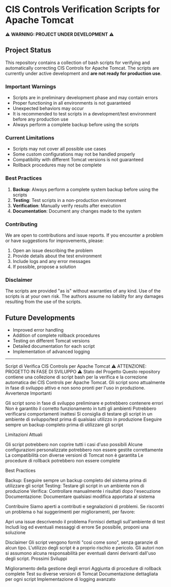 # CIS Controls Verification Scripts for Apache Tomcat

⚠️ **WARNING: PROJECT UNDER DEVELOPMENT** ⚠️

## Project Status

This repository contains a collection of bash scripts for verifying and automatically correcting CIS Controls for Apache Tomcat. The scripts are currently under active development and **are not ready for production use**.

### Important Warnings

- Scripts are in preliminary development phase and may contain errors
- Proper functioning in all environments is not guaranteed
- Unexpected behaviors may occur
- It is recommended to test scripts in a development/test environment before any production use
- Always perform a complete backup before using the scripts

### Current Limitations

- Scripts may not cover all possible use cases
- Some custom configurations may not be handled properly
- Compatibility with different Tomcat versions is not guaranteed
- Rollback procedures may not be complete

### Best Practices

1. **Backup**: Always perform a complete system backup before using the scripts
2. **Testing**: Test scripts in a non-production environment
3. **Verification**: Manually verify results after execution
4. **Documentation**: Document any changes made to the system

### Contributing

We are open to contributions and issue reports. If you encounter a problem or have suggestions for improvements, please:

1. Open an issue describing the problem
2. Provide details about the test environment
3. Include logs and any error messages
4. If possible, propose a solution

### Disclaimer

The scripts are provided "as is" without warranties of any kind. Use of the scripts is at your own risk. The authors assume no liability for any damages resulting from the use of the scripts.

## Future Developments

- Improved error handling
- Addition of complete rollback procedures
- Testing on different Tomcat versions
- Detailed documentation for each script
- Implementation of advanced logging

---

Script di Verifica CIS Controls per Apache Tomcat
⚠️ ATTENZIONE: PROGETTO IN FASE DI SVILUPPO ⚠️
Stato del Progetto
Questo repository contiene una collezione di script bash per la verifica e la correzione automatica dei CIS Controls per Apache Tomcat. Gli script sono attualmente in fase di sviluppo attivo e non sono pronti per l'uso in produzione.
Avvertenze Importanti

Gli script sono in fase di sviluppo preliminare e potrebbero contenere errori
Non è garantito il corretto funzionamento in tutti gli ambienti
Potrebbero verificarsi comportamenti inattesi
Si consiglia di testare gli script in un ambiente di sviluppo/test prima di qualsiasi utilizzo in produzione
Eseguire sempre un backup completo prima di utilizzare gli script

Limitazioni Attuali

Gli script potrebbero non coprire tutti i casi d'uso possibili
Alcune configurazioni personalizzate potrebbero non essere gestite correttamente
La compatibilità con diverse versioni di Tomcat non è garantita
Le procedure di rollback potrebbero non essere complete

Best Practices

Backup: Eseguire sempre un backup completo del sistema prima di utilizzare gli script
Testing: Testare gli script in un ambiente non di produzione
Verifica: Controllare manualmente i risultati dopo l'esecuzione
Documentazione: Documentare qualsiasi modifica apportata al sistema

Contribuire
Siamo aperti a contributi e segnalazioni di problemi. Se riscontri un problema o hai suggerimenti per miglioramenti, per favore:

Apri una issue descrivendo il problema
Fornisci dettagli sull'ambiente di test
Includi log ed eventuali messaggi di errore
Se possibile, proponi una soluzione

Disclaimer
Gli script vengono forniti "così come sono", senza garanzie di alcun tipo. L'utilizzo degli script è a proprio rischio e pericolo. Gli autori non si assumono alcuna responsabilità per eventuali danni derivanti dall'uso degli script.
Prossimi Sviluppi

Miglioramento della gestione degli errori
Aggiunta di procedure di rollback complete
Test su diverse versioni di Tomcat
Documentazione dettagliata per ogni script
Implementazione di logging avanzato
